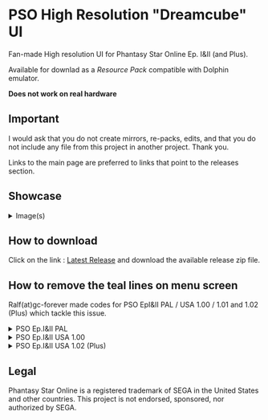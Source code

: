 # PSO High Resolution "Dreamcube" UI
Fan-made High resolution UI for Phantasy Star Online Ep. I&II (and Plus).

Available for downlad as a _Resource Pack_ compatible with Dolphin emulator.

__Does not work on real hardware__

## Important
I would ask that you do not create mirrors, re-packs, edits, and that you do not include any file from this project in another project. Thank you.

Links to the main page are preferred to links that point to the releases section.

## Showcase
<details>
  <summary>Image(s)</summary>
  
  ![Showcase A](showcase_a.png)
  ![Showcase B](showcase_b.png)
  
</details>

## How to download

Click on the link : [Latest Release](https://github.com/eleriaqueen/pso-highres-dreamcube-ui/releases/latest) and download the available release zip file.

## How to remove the teal lines on menu screen

Ralf(at)gc-forever made codes for PSO EpI&II PAL / USA 1.00 / 1.01 and 1.02 (Plus) which tackle this issue.

<details>
  <summary>PSO Ep.I&II PAL</summary>
  
  ```
  Disable Specific Vert/Hori Teal Lines in Menu [Ralf and Fuzziqer]
  0424CA50 60000000
  0424CA8C 60000000
  ```
  
</details>
  
<details>
  <summary>PSO Ep.I&II USA 1.00</summary>
  
  ```
  Disable Specific Vert/Hori Teal Lines in Menu [Ralf] (may also work for v1.01)
  0424C090 60000000
  0424C0C8 60000000
  ```
  
</details>

<details>
  <summary>PSO Ep.I&II USA 1.02 (Plus)</summary>
  
  ```
  Disable Specific Vert/Hori Teal Lines in Menu [Ralf]
  0424D20C 60000000
  0424D244 60000000
  ```
  
</details>

## Legal
Phantasy Star Online is a registered trademark of SEGA in the United States and other countries.
This project is not endorsed, sponsored, nor authorized by SEGA.
